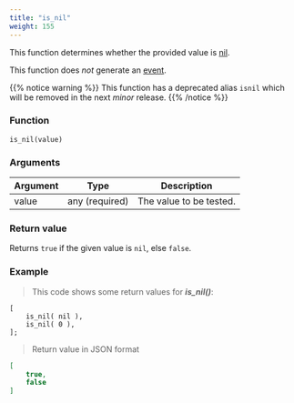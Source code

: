 ```yaml
---
title: "is_nil"
weight: 155
---
```


This function determines whether the provided value is [nil](../../data-types/nil).

This function does *not* generate an [event](../../overview/events).

{{% notice warning %}}
This function has a deprecated alias `isnil` which will be removed in the next *minor* release.
{{% /notice %}}

### Function

`is_nil(value)`

### Arguments

Argument | Type | Description
-------- | ---- | -----------
value | any (required) | The value to be tested.

### Return value

Returns `true` if the given value is `nil`, else `false`.

### Example

> This code shows some return values for ***is_nil()***:

```thingsdb,json_response
[
    is_nil( nil ),
    is_nil( 0 ),
];
```

> Return value in JSON format

```json
[
    true,
    false
]
```
